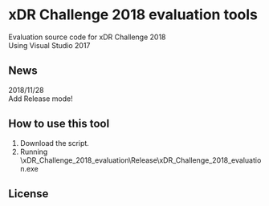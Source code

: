 # xDR Challenge 2018 evaluation tools
Evaluation source code for xDR Challenge 2018  
Using Visual Studio 2017  

## News
2018/11/28  
Add Release mode!

## How to use this tool
1. Download the script.  
2. Running \xDR_Challenge_2018_evaluation\Release\xDR_Challenge_2018_evaluation.exe  

## License
